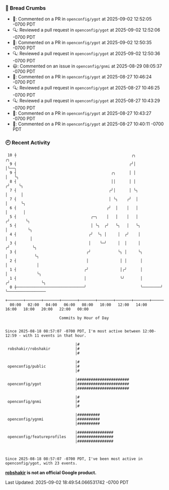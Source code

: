 ### 🍞 Bread Crumbs

 * 💬: Commented on a PR in  `openconfig/ygot` at 2025-09-02 12:52:05 -0700 PDT
 * 🔍: Reviewed a pull request in  `openconfig/ygot` at 2025-09-02 12:52:06 -0700 PDT
 * 💬: Commented on a PR in  `openconfig/ygot` at 2025-09-02 12:50:35 -0700 PDT
 * 🔍: Reviewed a pull request in  `openconfig/ygot` at 2025-09-02 12:50:36 -0700 PDT
 * 😃: Commented on an issue in `openconfig/gnmi` at 2025-08-29 08:05:37 -0700 PDT
 * 💬: Commented on a PR in  `openconfig/ygot` at 2025-08-27 10:46:24 -0700 PDT
 * 🔍: Reviewed a pull request in  `openconfig/ygot` at 2025-08-27 10:46:25 -0700 PDT
 * 🔍: Reviewed a pull request in  `openconfig/ygot` at 2025-08-27 10:43:29 -0700 PDT
 * 💬: Commented on a PR in  `openconfig/ygot` at 2025-08-27 10:43:27 -0700 PDT
 * 💬: Commented on a PR in  `openconfig/ygot` at 2025-08-27 10:40:11 -0700 PDT

### 🕘 Recent Activity
```
 10 ┼                                                   ╭╮               ╭╮
  9 ┤                                                  ╭╯│               │╰──╮
  9 ┤                                          ╭╮      │ │               │   ╰╮
  8 ┤                                          ││      │ │              ╭╯    ╰╮
  7 ┤                                         ╭╯│      │ ╰╮             │      │
  7 ┤                                         │ ╰╮    ╭╯  │             │      ╰╮
  6 ┤                                        ╭╯  │    │   │             │       │
  5 ┤                                 ╭─╮    │   │    │   │            ╭╯       ╰╮
  5 ┤                                 │ ╰╮  ╭╯   ╰╮   │   ╰╮           │         ╰╮
  4 ┤                                ╭╯  ╰╮ │     │  ╭╯    │           │          │
  3 ┤                                │    ╰─╯     │  │     │          ╭╯          ╰╮
  3 ┤                               ╭╯            ╰╮ │     ╰╮         │            ╰╮
  2 ┤                               │              │ │      │         │             │
  1 ┤                              ╭╯              │╭╯      │         │             ╰╮
  1 ┤                              │               ╰╯       │        ╭╯              ╰╮
  0 ┼──────────────────────────────╯                        ╰────────╯                ╰─────────────────
    +───────+───────+───────+───────+───────+───────+───────+───────+───────+───────+───────+───────+────
  00:00   02:00   04:00   06:00   08:00   10:00   12:00   14:00   16:00   18:00   20:00   22:00   00:00   

						Commits by Hour of Day


Since 2025-08-18 08:57:07 -0700 PDT, I'm most active between 12:00-12:59 - with 11 events in that hour.

```



```
                               |#
 robshakir/robshakir           |#
                               |#

                               |#
 openconfig/public             |#
                               |#

                               |#######################
 openconfig/ygot               |#######################
                               |#######################

                               |#
 openconfig/gnmi               |#
                               |#

                               |##########
 openconfig/ygnmi              |##########
                               |##########

                               |################
 openconfig/featureprofiles    |################
                               |################



Since 2025-08-18 08:57:07 -0700 PDT, I've been most active in openconfig/ygot, with 23 events.

```
**[robshakir](mailto:robjs@google.com) is not an official Google product.**  


Last Updated: 2025-09-02 18:49:54.066531742 -0700 PDT

